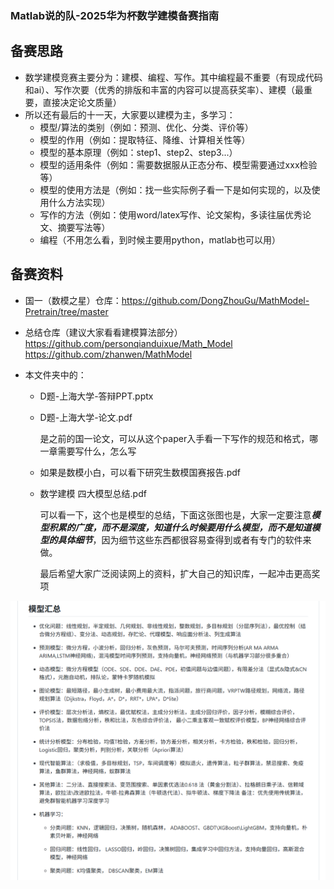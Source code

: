 ### Matlab说的队-2025华为杯数学建模备赛指南

## 备赛思路
- 数学建模竞赛主要分为：建模、编程、写作。其中编程最不重要（有现成代码和ai）、写作次要（优秀的排版和丰富的内容可以提高获奖率）、建模（最重要，直接决定论文质量）
- 所以还有最后的十一天，大家要以建模为主，多学习：
    - 模型/算法的类别（例如：预测、优化、分类、评价等）
    - 模型的作用（例如：提取特征、降维、计算相关性等）
    - 模型的基本原理（例如：step1、step2、step3...）
    - 模型的适用条件（例如：需要数据服从正态分布、模型需要通过xxx检验等）
    - 模型的使用方法是（例如：找一些实际例子看一下是如何实现的，以及使用什么方法实现）
    - 写作的方法（例如：使用word/latex写作、论文架构，多读往届优秀论文、摘要写法等）
    - 编程（不用怎么看，到时候主要用python，matlab也可以用）
    

## 备赛资料
- 国一（数模之星）仓库：https://github.com/DongZhouGu/MathModel-Pretrain/tree/master

- 总结仓库（建议大家看看建模算法部分）https://github.com/personqianduixue/Math_Model
https://github.com/zhanwen/MathModel

- 本文件夹中的：
    - D题-上海大学-答辩PPT.pptx
    - D题-上海大学-论文.pdf
    
        是之前的国一论文，可以从这个paper入手看一下写作的规范和格式，哪一章需要写什么，怎么写
    - 如果是数模小白，可以看下研究生数模国赛报告.pdf
    - 数学建模 四大模型总结.pdf

        可以看一下，这个也是模型的总结，下面这张图也是，大家一定要注意***模型积累的广度，而不是深度，知道什么时候要用什么模型，而不是知道模型的具体细节***，因为细节这些东西都很容易查得到或者有专门的软件来做。

        最后希望大家广泛阅读网上的资料，扩大自己的知识库，一起冲击更高奖项

![image](模型总结.png)
